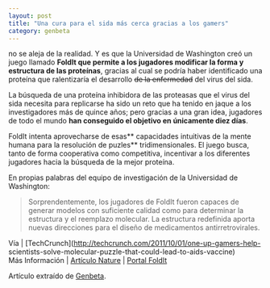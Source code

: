 ```yaml
---
layout: post
title: "Una cura para el sida más cerca gracias a los gamers"
category: genbeta
---
```




no se aleja de la realidad. Y es que la Universidad de Washington creó un
juego llamado **FoldIt que permite a los jugadores modificar la forma y
estructura de las proteínas**, gracias al cual se podría haber identificado
una proteína que ralentizaría el desarrollo <del>de la enfermedad</del> del
virus del sida.

La búsqueda de una proteína inhibidora de las proteasas que el virus del sida
necesita para replicarse ha sido un reto que ha tenido en jaque a los
investigadores más de quince años; pero gracias a una gran idea, jugadores de
todo el mundo **han conseguido el objetivo en únicamente diez días**.  
  
FoldIt intenta aprovecharse de esas** capacidades intuitivas de la mente
humana para la resolución de puzles** tridimensionales. El juego busca, tanto
de forma cooperativa como competitiva, incentivar a los diferentes jugadores
hacia la búsqueda de la mejor proteína.

En propias palabras del equipo de investigación de la Universidad de
Washington:

> Sorprendentemente, los jugadores de FoldIt fueron capaces de generar modelos
con suficiente calidad como para determinar la estructura y el reemplazo
molecular. La estructura redefinida aporta nuevas direcciones para el diseño
de medicamentos antirretrovirales.

Vía | [TechCrunch](http://techcrunch.com/2011/10/01/one-up-gamers-help-
scientists-solve-molecular-puzzle-that-could-lead-to-aids-vaccine)  
Más Información | [Artículo
Nature](http://www.cs.washington.edu/homes/zoran/NSMBfoldit-2011.pdf) |
[Portal FoldIt](http://fold.it/portal/)

Artículo extraído de [Genbeta](http://www.genbeta.com).